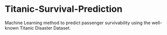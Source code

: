 # Titanic-Survival-Prediction
Machine Learning method to predict passenger survivability using the well-known Titanic Disaster Dataset.

